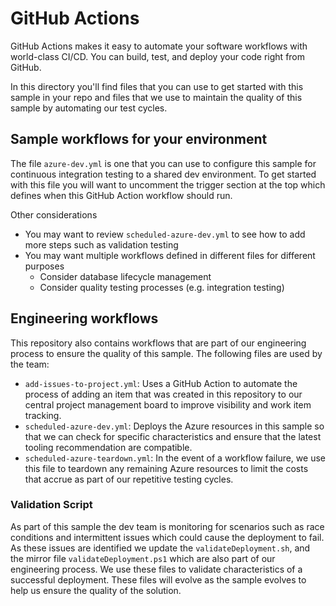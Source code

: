 # GitHub Actions
GitHub Actions makes it easy to automate your software workflows with world-class CI/CD. You can build, test, and deploy your code right from GitHub.

In this directory you'll find files that you can use to get started with this sample in your repo and files that we use to maintain the quality of this sample by automating our test cycles.

## Sample workflows for your environment
The file `azure-dev.yml` is one that you can use to configure this sample for continuous integration testing to a shared dev environment. To get started with this file you will want to uncomment the trigger section at the top which defines when this GitHub Action workflow should run.

Other considerations
- You may want to review `scheduled-azure-dev.yml` to see how to add more steps such as validation testing
- You may want multiple workflows defined in different files for different purposes
    - Consider database lifecycle management
    - Consider quality testing processes (e.g. integration testing)

## Engineering workflows
This repository also contains workflows that are part of our engineering process to ensure the quality of this sample. The following files are used by the team:

- `add-issues-to-project.yml`: Uses a GitHub Action to automate the process of adding an item that was created in this repository to our central project management board to improve visibility and work item tracking.
- `scheduled-azure-dev.yml`: Deploys the Azure resources in this sample so that we can check for specific characteristics and ensure that the latest tooling recommendation are compatible.
- `scheduled-azure-teardown.yml`: In the event of a workflow failure, we use this file to teardown any remaining Azure resources to limit the costs that accrue as part of our repetitive testing cycles.

### Validation Script
As part of this sample the dev team is monitoring for scenarios such as race conditions and intermittent issues which could cause the deployment to fail. As these issues are identified we update the `validateDeployment.sh`, and the mirror file `validateDeployment.ps1` which are also part of our engineering process. We use these files to validate characteristics of a successful deployment. These files will evolve as the sample evolves to help us ensure the quality of the solution.